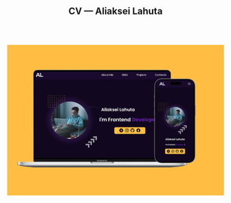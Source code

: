 <h2 align="center">CV — Aliaksei Lahuta</h2>

<br>
<br>

<a href="https://frontenderboy.github.io/CV_Aliaksei-Lahuta/" target="_blank"><img src="preview.jpg"></a>